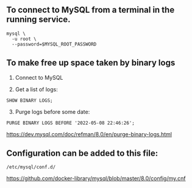 ## To connect to MySQL from a terminal in the running service.

```
mysql \
  -u root \
  --password=$MYSQL_ROOT_PASSWORD
```


## To make free up space taken by binary logs

1. Connect to MySQL

2. Get a list of logs:
```
SHOW BINARY LOGS;
```

3. Purge logs before some date:
```
PURGE BINARY LOGS BEFORE '2022-05-08 22:46:26';
```

https://dev.mysql.com/doc/refman/8.0/en/purge-binary-logs.html


## Configuration can be added to this file:

```
/etc/mysql/conf.d/
```

https://github.com/docker-library/mysql/blob/master/8.0/config/my.cnf
